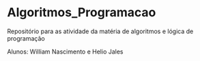 # Algoritmos_Programacao
Repositório para as atividade da matéria de algoritmos e lógica de programação

Alunos: William Nascimento e Helio Jales
